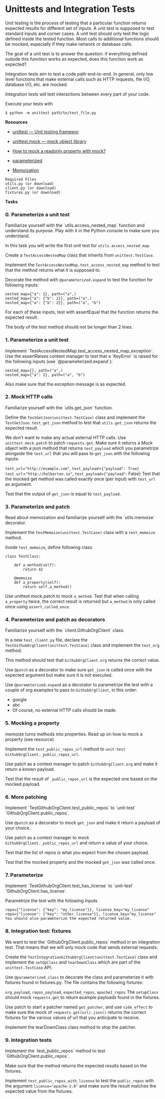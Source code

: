 <h1>Unittests and Integration Tests</h1>
Unit testing is the process of testing that a particular function returns expected results for different set of inputs. A unit test is supposed to test standard inputs and corner cases. A unit test should only test the logic defined inside the tested function. Most calls to additional functions should be mocked, especially if they make network or database calls.

The goal of a unit test is to answer the question: if everything defined outside this function works as expected, does this function work as expected?

Integration tests aim to test a code path end-to-end. In general, only low level functions that make external calls such as HTTP requests, file I/O, database I/O, etc. are mocked.

Integration tests will test interactions between every part of your code.

Execute your tests with

```
$ python -m unittest path/to/test_file.py
```
<strong>Resources</strong>

- [unittest — Unit testing framewor](https://docs.python.org/3/library/unittest.html)

- [unittest.mock — mock object library](https://docs.python.org/3/library/unittest.mock.html)

- [How to mock a readonly property with mock?](https://stackoverflow.com/questions/11836436/how-to-mock-a-readonly-property-with-mock)

- [parameterized](https://pypi.org/project/parameterized/)

- [Memoization](https://en.wikipedia.org/wiki/Memoization)
```
Required Files
utils.py (or download)
client.py (or download)
fixtures.py (or download)
```
<strong>Tasks</strong>

<h3>0. Parameterize a unit test</h3>
Familiarize yourself with the `utils.access_nested_map` function and understand its purpose. Play with it in the Python console to make sure you understand.

In this task you will write the first unit test for `utils.access_nested_map`.

Create a `TestAccessNestedMap` class that inherits from `unittest.TestCase`.

Implement the `TestAccessNestedMap.test_access_nested_map` method to test that the method returns what it is supposed to.

Decorate the method with `@parameterized.expand` to test the function for following inputs:
```
nested_map={"a": 1}, path=("a",)
nested_map={"a": {"b": 2}}, path=("a",)
nested_map={"a": {"b": 2}}, path=("a", "b")
```
For each of these inputs, test with assertEqual that the function returns the expected result.

The body of the test method should not be longer than 2 lines.
<h3>1. Parameterize a unit test</h3>
Implement `TestAccessNestedMap.test_access_nested_map_exception`. Use the assertRaises context manager to test that a `KeyError` is raised for the following inputs (use `@parameterized.expand`):

```
nested_map={}, path=("a",)
nested_map={"a": 1}, path=("a", "b")
```
Also make sure that the exception message is as expected.

<h3>2. Mock HTTP calls</h3>
Familiarize yourself with the `utils.get_json` function.

Define the `TestGetJson(unittest.TestCase)` class and implement the `TestGetJson.test_get_json` method to test that `utils.get_json` returns the expected result.

We don’t want to make any actual external HTTP calls. Use `unittest.mock.patch` to patch `requests.get`. Make sure it returns a Mock object with a json method that returns `test_payload` which you parametrize alongside the `test_url` that you will pass to `get_json` with the following inputs:

`test_url="http://example.com"`, `test_payload`=`{"payload": True}`
`test_url`=`"http://holberton.io"`, `test_payload={"payload"`: False}
Test that the mocked get method was called exactly once (per input) with `test_url` as argument.

Test that the output of `get_json` is equal to `test_payload`.

<h3>3. Parameterize and patch</h3>
Read about memoization and familiarize yourself with the `utils.memoize` decorator.

Implement the `TestMemoize(unittest.TestCase)` class with a `test_memoize` method.

Inside `test_memoize`, define following class
```
class TestClass:

    def a_method(self):
        return 42

    @memoize
    def a_property(self):
        return self.a_method()
```
Use unittest.mock.patch to mock `a_method`. Test that when calling `a_property` twice, the correct result is returned but `a_method` is only called once using `assert_called_once`.

<h3>4. Parameterize and patch as decorators</h3>
Familiarize yourself with the `client.GithubOrgClient` class.

In a new `test_client.py` file, declare the `TestGithubOrgClient(unittest.TestCase)` class and implement the `test_org` method.

This method should test that `GithubOrgClient.org` returns the correct value.

Use `@patch` as a decorator to make sure `get_json` is called once with the expected argument but make sure it is not executed.

Use `@parameterized.expand` as a decorator to parametrize the test with a couple of org examples to pass to `GithubOrgClient`, in this order:

- google
- abc
- Of course, no external HTTP calls should be made.
<h3>5. Mocking a property</h3>
memoize turns methods into properties. Read up on how to mock a property (see resource).

Implement the `test_public_repos_url` method to `unit-test` `GithubOrgClient._public_repos_url`.

Use patch as a context manager to patch `GithubOrgClient.org` and make it return a known payload.

Test that the result of `_public_repos_url` is the expected one based on the mocked payload.
<h3>6. More patching</h3>
Implement `TestGithubOrgClient.test_public_repos` to `unit-test` `GithubOrgClient.public_repos`.

Use `@patch` as a decorator to mock `get_json` and make it return a payload of your choice.

Use patch as a context manager to mock `GithubOrgClient._public_repos_url` and return a value of your choice.

Test that the list of repos is what you expect from the chosen payload.

Test that the mocked property and the mocked `get_json` was called once.
<h3>7. Parameterize</h3>
Implement `TestGithubOrgClient.test_has_license` to `unit-test` `GithubOrgClient.has_license`.

Parametrize the test with the following inputs
```
repo={"license": {"key": "my_license"}}, license_key="my_license"
repo={"license": {"key": "other_license"}}, license_key="my_license"
You should also parameterize the expected returned value.
```
<h3>8. Integration test: fixtures</h3>
We want to test the `GithubOrgClient.public_repos` method in an integration test. That means that we will only mock code that sends external requests.

Create the `TestIntegrationGithubOrgClient(unittest.TestCase)` class and implement the `setUpClass` and `tearDownClass` which are part of the `unittest.TestCase` API.

Use `@parameterized_class` to decorate the class and parameterize it with fixtures found in fixtures.py. The file contains the following fixtures:

`org_payload`, `repos_payload`, `expected_repos`, `apache2_repos`
The `setupClass` should mock `requests.get` to return example payloads found in the fixtures.

Use patch to start a patcher named `get_patcher`, and use `side_effect` to make sure the mock of `requests.get(url).json()` returns the correct fixtures for the various values of url that you anticipate to receive.

Implement the tearDownClass class method to stop the patcher.
<h3>9. Integration tests</h3>
Implement the `test_public_repos` method to test `GithubOrgClient.public_repos`.

Make sure that the method returns the expected results based on the fixtures.

Implement `test_public_repos_with_license` to test the `public_repos` with the argument `license="apache-2.0"` and make sure the result matches the expected value from the fixtures.
